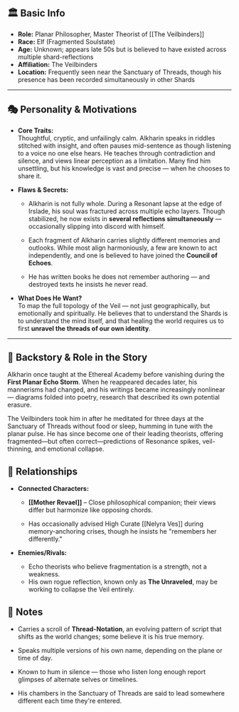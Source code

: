 ## 🏛️ Basic Info

- **Role:** Planar Philosopher, Master Theorist of [[The Veilbinders]]
- **Race:** Elf (Fragmented Soulstate)
- **Age:** Unknown; appears late 50s but is believed to have existed across multiple shard-reflections
- **Affiliation:** The Veilbinders
- **Location:** Frequently seen near the Sanctuary of Threads, though his presence has been recorded simultaneously in other Shards
    

---

## 🎭 Personality & Motivations

- **Core Traits:**  
    Thoughtful, cryptic, and unfailingly calm. Alkharin speaks in riddles stitched with insight, and often pauses mid-sentence as though listening to a voice no one else hears. He teaches through contradiction and silence, and views linear perception as a limitation. Many find him unsettling, but his knowledge is vast and precise — when he chooses to share it.
    
- **Flaws & Secrets:**
    
    - Alkharin is not fully whole. During a Resonant lapse at the edge of Irslade, his soul was fractured across multiple echo layers. Though stabilized, he now exists in **several reflections simultaneously** — occasionally slipping into discord with himself.
        
    - Each fragment of Alkharin carries slightly different memories and outlooks. While most align harmoniously, a few are known to act independently, and one is believed to have joined the **Council of Echoes**.
        
    - He has written books he does not remember authoring — and destroyed texts he insists he never read.
        
- **What Does He Want?**  
    To map the full topology of the Veil — not just geographically, but emotionally and spiritually. He believes that to understand the Shards is to understand the mind itself, and that healing the world requires us to first **unravel the threads of our own identity**.
    

---

## 📖 Backstory & Role in the Story

Alkharin once taught at the Ethereal Academy before vanishing during the **First Planar Echo Storm**. When he reappeared decades later, his mannerisms had changed, and his writings became increasingly nonlinear — diagrams folded into poetry, research that described its own potential erasure.

The Veilbinders took him in after he meditated for three days at the Sanctuary of Threads without food or sleep, humming in tune with the planar pulse. He has since become one of their leading theorists, offering fragmented—but often correct—predictions of Resonance spikes, veil-thinning, and emotional collapse.


## 🔗 Relationships

- **Connected Characters:**
    
    - **[[Mother Revael]]** – Close philosophical companion; their views differ but harmonize like opposing chords.
        
    - Has occasionally advised High Curate [[Nelyra Ves]] during memory-anchoring crises, though he insists he "remembers her differently."
        
- **Enemies/Rivals:**
    - Echo theorists who believe fragmentation is a strength, not a weakness.
    - His own rogue reflection, known only as **The Unraveled**, may be working to collapse the Veil entirely.

## 📝 Notes

- Carries a scroll of **Thread-Notation**, an evolving pattern of script that shifts as the world changes; some believe it is his true memory.
    
- Speaks multiple versions of his own name, depending on the plane or time of day.
    
- Known to hum in silence — those who listen long enough report glimpses of alternate selves or timelines.
  
- His chambers in the Sanctuary of Threads are said to lead somewhere different each time they're entered.